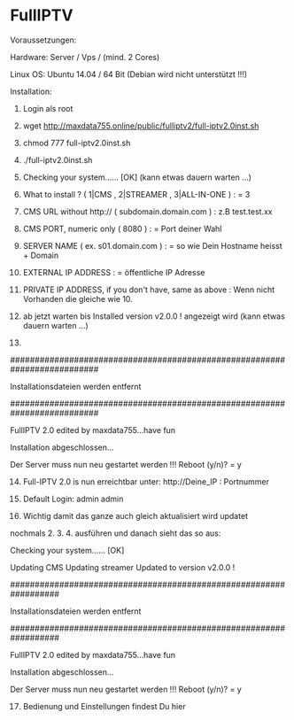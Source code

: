 # FullIPTV

Voraussetzungen:

Hardware: Server / Vps / (mind. 2 Cores)

Linux OS: Ubuntu 14.04 / 64 Bit (Debian wird nicht unterstützt !!!)

Installation:

1. Login als root

2. wget http://maxdata755.online/public/fulliptv2/full-iptv2.0inst.sh

3. chmod 777 full-iptv2.0inst.sh

4. ./full-iptv2.0inst.sh

5. Checking your system...... [OK] (kann etwas dauern warten ...)

6. What to install ? ( 1|CMS , 2|STREAMER , 3|ALL-IN-ONE ) : = 3

7. CMS URL without http:// ( subdomain.domain.com ) : z.B test.test.xx

8. CMS PORT, numeric only ( 8080 ) : = Port deiner Wahl

9. SERVER NAME ( ex. s01.domain.com ) : = so wie Dein Hostname heisst + Domain

10. EXTERNAL IP ADDRESS : = öffentliche IP Adresse

11. PRIVATE IP ADDRESS, if you don't have, same as above : Wenn nicht Vorhanden die gleiche wie 10.

12. ab jetzt warten bis Installed version v2.0.0 ! angezeigt wird (kann etwas dauern warten ...)

13.

##########################################################################

Installationsdateien werden entfernt

##########################################################################

FullIPTV 2.0 edited by maxdata755...have fun

Installation abgeschlossen...

Der Server muss nun neu gestartet werden !!!
Reboot (y/n)? = y

14. Full-IPTV 2.0 is nun erreichtbar unter: http://Deine_IP : Portnummer

15. Default Login: admin admin

16. Wichtig damit das ganze auch gleich aktualisiert wird updatet

nochmals 2. 3. 4. ausführen und danach sieht das so aus:

Checking your system...... [OK]

Updating CMS
Updating streamer
Updated to version v2.0.0 !

##################################################################

Installationsdateien werden entfernt

##################################################################

FullIPTV 2.0 edited by maxdata755...have fun

Installation abgeschlossen...

Der Server muss nun neu gestartet werden !!!
Reboot (y/n)? = y

17. Bedienung und Einstellungen findest Du hier
